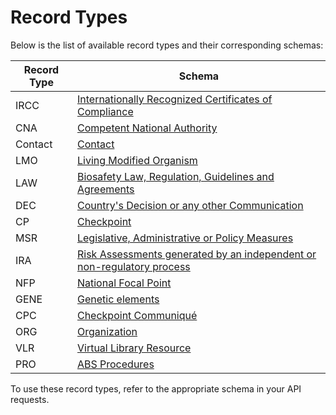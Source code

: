 # Record Types

Below is the list of available record types and their corresponding schemas:

| **Record Type** | **Schema**   |
| --------------- | ------------ |
| IRCC            | [Internationally Recognized Certificates of Compliance](/abs/ircc/schema)   |
| CNA            | [Competent National Authority](/abs/cna/schema)   |
| Contact         | [Contact](/abs/contact/schema)      |
| LMO         | [Living Modified Organism](/bch/lmo/schema)      |
| LAW         | [Biosafety Law, Regulation, Guidelines and Agreements](/bch/law/schema)      |
| DEC         | [Country's Decision or any other Communication](/bch/dec/schema)      |
| CP         | [Checkpoint](/abs/cp/schema)      |
| MSR         | [Legislative, Administrative or Policy Measures](/abs/msr/schema)      |
| IRA         | [Risk Assessments generated by an independent or non-regulatory process](/bch/ira/schema)      |
| NFP         | [National Focal Point](/abs/nfp/schema)      |
| GENE         | [Genetic elements](/bch/gene/schema)      |
| CPC         | [Checkpoint Communiqué](/abs/cpc/schema)      |
| ORG         | [Organization](/bch/org/schema)      |
| VLR         | [Virtual Library Resource](/abs/vlr/schema)      |
| PRO         | [ABS Procedures](/abs/pro/schema)      |

To use these record types, refer to the appropriate schema in your API requests.